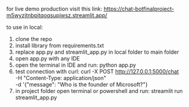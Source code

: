 for live demo production visit this link:
https://chat-botfinalproject-m5wyzjtnbpitqoqsupjwsz.streamlit.app/

to use in local:
1. clone the repo
2. install library from requirements.txt
3. replace app.py and streamlit_app.py in local folder to main folder
4. open app.py with any IDE
5. open the terminal in IDE and run: python app.py
6. test connection with curl:
   curl -X POST http://127.0.0.1:5000/chat \
   -H "Content-Type: application/json" \
   -d '{"message": "Who is the founder of Microsoft?"}
7. in project folder open terminal or powershell and run:
   streamlit run streamlit_app.py
